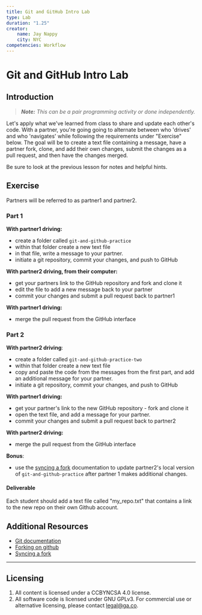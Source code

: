 ```yaml
---
title: Git and GitHub Intro Lab
type: Lab
duration: "1.25"
creator:
    name: Jay Nappy
    city: NYC
competencies: Workflow
---
```


# Git and GitHub Intro Lab

## Introduction

> ***Note:*** _This can be a pair programming activity or done independently._

Let's apply what we've learned from class to share and update each other's code.  With a partner, you're going going to alternate between who 'drives' and who 'navigates' while following the requirements under "Exercise" below. The goal will be to create a text file containing a message, have a partner fork, clone, and add their own changes, submit the changes as a pull request, and then have the changes merged.  

Be sure to look at the previous lesson for notes and helpful hints.

## Exercise

Partners will be referred to as partner1 and partner2.

### Part 1

**With partner1 driving:**

- create a folder called `git-and-github-practice`
- within that folder create a new text file
- in that file, write a message to your partner.
- initiate a git repository, commit your changes, and push to GitHub


**With partner2 driving, from their computer:**

- get your partners link to the GitHub repository and fork and clone it
- edit the file to add a new message back to your partner
- commit your changes and submit a pull request back to partner1


**With partner1 driving:**

- merge the pull request from the GitHub interface



### Part 2

**With partner2 driving**:


- create a folder called `git-and-github-practice-two`
- within that folder create a new text file
- copy and paste the code from the messages from the first part, and add an additional message for your partner.
- initiate a git repository, commit your changes, and push to GitHub

**With partner1 driving:**

- get your partner's link to the new GitHub repository - fork and clone it
- open the text file, and add a message for your partner.
- commit your changes and submit a pull request back to partner2


**With partner2 driving:**

- merge the pull request from the GitHub interface

**Bonus**:

- use the [syncing a fork](https://help.github.com/articles/syncing-a-fork/) documentation to update partner2's local version of `git-and-github-practice` after partner 1 makes additional changes.


#### Deliverable

Each student should add a text file called "my_repo.txt" that contains a link to the new repo on their own Github account.

## Additional Resources

- [Git documentation](https://git-scm.com/documentation)
- [Forking on github](https://help.github.com/articles/fork-a-repo/)
- [Syncing a fork](https://help.github.com/articles/syncing-a-fork/)

---

## Licensing
1. All content is licensed under a CC­BY­NC­SA 4.0 license.
2. All software code is licensed under GNU GPLv3. For commercial use or alternative licensing, please contact [legal@ga.co](mailto:legal@ga.co).
